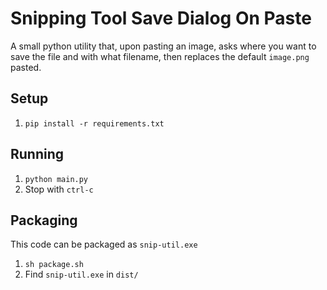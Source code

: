 # Snipping Tool Save Dialog On Paste
A small python utility that, upon pasting an image, asks where you want to save the file and with what filename, then replaces the default `image.png` pasted.

## Setup
1. `pip install -r requirements.txt`

## Running
1. `python main.py`
2. Stop with `ctrl-c`

## Packaging
This code can be packaged as `snip-util.exe`
1. `sh package.sh`
2. Find `snip-util.exe` in `dist/`